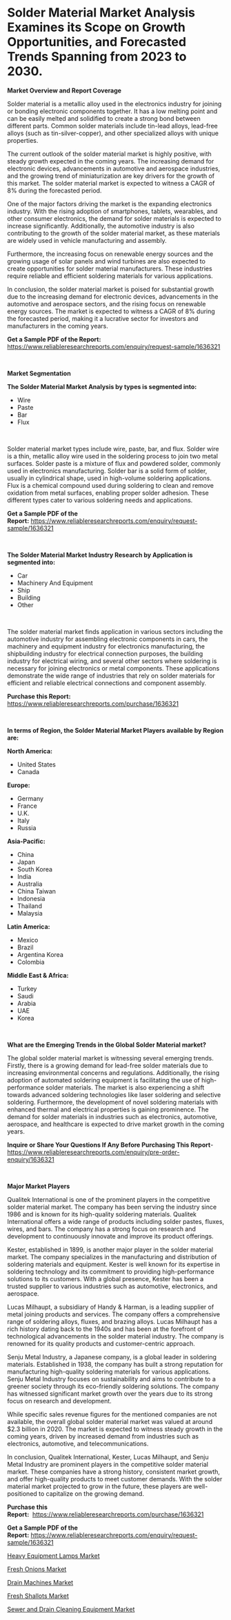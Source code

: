 <p><h1>Solder Material Market Analysis Examines its Scope on Growth Opportunities, and Forecasted Trends Spanning from 2023 to 2030.</h1></p><p><strong>Market Overview and Report Coverage</strong></p>
<p><p>Solder material is a metallic alloy used in the electronics industry for joining or bonding electronic components together. It has a low melting point and can be easily melted and solidified to create a strong bond between different parts. Common solder materials include tin-lead alloys, lead-free alloys (such as tin-silver-copper), and other specialized alloys with unique properties.</p><p>The current outlook of the solder material market is highly positive, with steady growth expected in the coming years. The increasing demand for electronic devices, advancements in automotive and aerospace industries, and the growing trend of miniaturization are key drivers for the growth of this market. The solder material market is expected to witness a CAGR of 8% during the forecasted period.</p><p>One of the major factors driving the market is the expanding electronics industry. With the rising adoption of smartphones, tablets, wearables, and other consumer electronics, the demand for solder materials is expected to increase significantly. Additionally, the automotive industry is also contributing to the growth of the solder material market, as these materials are widely used in vehicle manufacturing and assembly.</p><p>Furthermore, the increasing focus on renewable energy sources and the growing usage of solar panels and wind turbines are also expected to create opportunities for solder material manufacturers. These industries require reliable and efficient soldering materials for various applications.</p><p>In conclusion, the solder material market is poised for substantial growth due to the increasing demand for electronic devices, advancements in the automotive and aerospace sectors, and the rising focus on renewable energy sources. The market is expected to witness a CAGR of 8% during the forecasted period, making it a lucrative sector for investors and manufacturers in the coming years.</p></p>
<p><strong>Get a Sample PDF of the Report:</strong> <a href="https://www.reliableresearchreports.com/enquiry/request-sample/1636321">https://www.reliableresearchreports.com/enquiry/request-sample/1636321</a></p>
<p>&nbsp;</p>
<p><strong>Market Segmentation</strong></p>
<p><strong>The Solder Material Market Analysis by types is segmented into:</strong></p>
<p><ul><li>Wire</li><li>Paste</li><li>Bar</li><li>Flux</li></ul></p>
<p>&nbsp;</p>
<p><p>Solder material market types include wire, paste, bar, and flux. Solder wire is a thin, metallic alloy wire used in the soldering process to join two metal surfaces. Solder paste is a mixture of flux and powdered solder, commonly used in electronics manufacturing. Solder bar is a solid form of solder, usually in cylindrical shape, used in high-volume soldering applications. Flux is a chemical compound used during soldering to clean and remove oxidation from metal surfaces, enabling proper solder adhesion. These different types cater to various soldering needs and applications.</p></p>
<p><strong>Get a Sample PDF of the Report:</strong>&nbsp;<a href="https://www.reliableresearchreports.com/enquiry/request-sample/1636321">https://www.reliableresearchreports.com/enquiry/request-sample/1636321</a></p>
<p>&nbsp;</p>
<p><strong>The Solder Material Market Industry Research by Application is segmented into:</strong></p>
<p><ul><li>Car</li><li>Machinery And Equipment</li><li>Ship</li><li>Building</li><li>Other</li></ul></p>
<p>&nbsp;</p>
<p><p>The solder material market finds application in various sectors including the automotive industry for assembling electronic components in cars, the machinery and equipment industry for electronics manufacturing, the shipbuilding industry for electrical connection purposes, the building industry for electrical wiring, and several other sectors where soldering is necessary for joining electronics or metal components. These applications demonstrate the wide range of industries that rely on solder materials for efficient and reliable electrical connections and component assembly.</p></p>
<p><strong>Purchase this Report:</strong>&nbsp; <a href="https://www.reliableresearchreports.com/purchase/1636321">https://www.reliableresearchreports.com/purchase/1636321</a></p>
<p>&nbsp;</p>
<p><strong>In terms of Region, the Solder Material Market Players available by Region are:</strong></p>
<p>
    <p> <strong> North America: </strong>
        <ul>
            <li>United States</li>
            <li>Canada</li>
        </ul>
        </p> 
    <p> <strong> Europe: </strong>
        <ul>
            <li>Germany</li>
            <li>France</li>
            <li>U.K.</li>
            <li>Italy</li>
            <li>Russia</li>
        </ul>
        </p> 
    <p> <strong> Asia-Pacific: </strong>
        <ul>
            <li>China</li>
            <li>Japan</li>
            <li>South Korea</li>
            <li>India</li>
            <li>Australia</li>
            <li>China Taiwan</li>
            <li>Indonesia</li>
            <li>Thailand</li>
            <li>Malaysia</li>
        </ul>
        </p> 
    <p> <strong> Latin America: </strong>
        <ul>
            <li>Mexico</li>
            <li>Brazil</li>
            <li>Argentina Korea</li>
            <li>Colombia</li>
        </ul>
        </p> 
    <p> <strong> Middle East & Africa: </strong>
        <ul>
            <li>Turkey</li>
            <li>Saudi</li>
            <li>Arabia</li>
            <li>UAE</li>
            <li>Korea</li>
        </ul>
    </p>
    </p>
<p>&nbsp;</p>
<p><strong>What are the Emerging Trends in the Global Solder Material market?</strong></p>
<p><p>The global solder material market is witnessing several emerging trends. Firstly, there is a growing demand for lead-free solder materials due to increasing environmental concerns and regulations. Additionally, the rising adoption of automated soldering equipment is facilitating the use of high-performance solder materials. The market is also experiencing a shift towards advanced soldering technologies like laser soldering and selective soldering. Furthermore, the development of novel soldering materials with enhanced thermal and electrical properties is gaining prominence. The demand for solder materials in industries such as electronics, automotive, aerospace, and healthcare is expected to drive market growth in the coming years.</p></p>
<p><strong>Inquire or Share Your Questions If Any Before Purchasing This Report</strong>- <a href="https://www.reliableresearchreports.com/enquiry/pre-order-enquiry/1636321">https://www.reliableresearchreports.com/enquiry/pre-order-enquiry/1636321</a></p>
<p>&nbsp;</p>
<p><strong>Major Market Players</strong></p>
<p><p>Qualitek International is one of the prominent players in the competitive solder material market. The company has been serving the industry since 1986 and is known for its high-quality soldering materials. Qualitek International offers a wide range of products including solder pastes, fluxes, wires, and bars. The company has a strong focus on research and development to continuously innovate and improve its product offerings. </p><p>Kester, established in 1899, is another major player in the solder material market. The company specializes in the manufacturing and distribution of soldering materials and equipment. Kester is well known for its expertise in soldering technology and its commitment to providing high-performance solutions to its customers. With a global presence, Kester has been a trusted supplier to various industries such as automotive, electronics, and aerospace.</p><p>Lucas Milhaupt, a subsidiary of Handy & Harman, is a leading supplier of metal joining products and services. The company offers a comprehensive range of soldering alloys, fluxes, and brazing alloys. Lucas Milhaupt has a rich history dating back to the 1940s and has been at the forefront of technological advancements in the solder material industry. The company is renowned for its quality products and customer-centric approach.</p><p>Senju Metal Industry, a Japanese company, is a global leader in soldering materials. Established in 1938, the company has built a strong reputation for manufacturing high-quality soldering materials for various applications. Senju Metal Industry focuses on sustainability and aims to contribute to a greener society through its eco-friendly soldering solutions. The company has witnessed significant market growth over the years due to its strong focus on research and development.</p><p>While specific sales revenue figures for the mentioned companies are not available, the overall global solder material market was valued at around $2.3 billion in 2020. The market is expected to witness steady growth in the coming years, driven by increased demand from industries such as electronics, automotive, and telecommunications.</p><p>In conclusion, Qualitek International, Kester, Lucas Milhaupt, and Senju Metal Industry are prominent players in the competitive solder material market. These companies have a strong history, consistent market growth, and offer high-quality products to meet customer demands. With the solder material market projected to grow in the future, these players are well-positioned to capitalize on the growing demand.</p></p>
<p><strong>Purchase this Report:</strong>&nbsp;&nbsp;<a href="https://www.reliableresearchreports.com/purchase/1636321">https://www.reliableresearchreports.com/purchase/1636321</a></p>
<p></p>
<p><strong>Get a Sample PDF of the Report:</strong>&nbsp;<a href="https://www.reliableresearchreports.com/enquiry/request-sample/1636321">https://www.reliableresearchreports.com/enquiry/request-sample/1636321</a></p>
<p><p><a href="https://medium.com/@late.bean.frame/heavy-equipment-lamps-market-analysis-its-cagr-market-segmentation-and-global-industry-overview-eb8b0b67b22e">Heavy Equipment Lamps Market</a></p><p><a href="https://medium.com/@fredyconn/fresh-onions-market-analysis-its-cagr-market-segmentation-and-global-industry-overview-db63c1a83f8b">Fresh Onions Market</a></p><p><a href="https://medium.com/@poem.snap.phase/decoding-drain-machines-market-metrics-market-share-trends-and-growth-patterns-1825c42b2d32">Drain Machines Market</a></p><p><a href="https://medium.com/@mayrussel1912/fresh-shallots-market-exploring-market-share-market-trends-and-future-growth-cc31441905b4">Fresh Shallots Market</a></p><p><a href="https://medium.com/@inner.zone.room/analyzing-sewer-and-drain-cleaning-equipment-market-global-industry-perspective-and-forecast-2023-3ee039beaf86">Sewer and Drain Cleaning Equipment Market</a></p></p>
